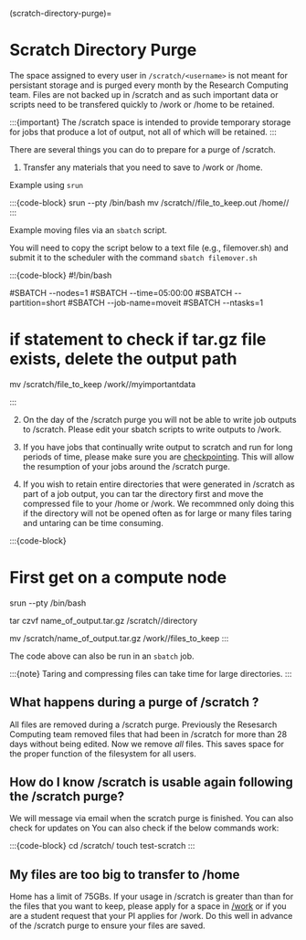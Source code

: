 (scratch-directory-purge)=
# Scratch Directory Purge

The space assigned to every user in `/scratch/<username>` is not meant for persistant storage and is purged every month by the Research Computing team. Files are not backed up in /scratch and as such important data or scripts need to be transfered quickly to /work or /home to be retained.

:::{important}
The /scratch space is intended to provide temporary storage for jobs that produce a lot of output, not all of which will be retained.
:::

There are several things you can do to prepare for a purge of /scratch.

1. Transfer any materials that you need to save to /work or /home.

Example using `srun`

:::{code-block}
srun --pty /bin/bash
mv /scratch/<username>/file_to_keep.out /home/<username>/
:::

Example moving files via an `sbatch` script.

You will need to copy the script below to a text file (e.g., filemover.sh) and submit it to the scheduler with the command `sbatch filemover.sh`

:::{code-block}
#!/bin/bash

#SBATCH --nodes=1
#SBATCH --time=05:00:00
#SBATCH --partition=short
#SBATCH --job-name=moveit
#SBATCH --ntasks=1

# if statement to check if tar.gz file exists, delete the output path

mv /scratch/file_to_keep /work/<groupname>/myimportantdata

:::

2. On the day of the /scratch purge you will not be able to write job outputs to /scratch. Please edit your sbatch scripts to write outputs to /work.

3. If you have jobs that continually write output to scratch and run for long periods of time, please make sure you are [checkpointing](https://rc-docs.northeastern.edu/en/latest/best-practices/checkpointing.html). This will allow the resumption of your jobs around the /scratch purge.

4. If you wish to retain entire directories that were generated in /scratch as part of a job output, you can tar the directory first and move the compressed file to your /home or /work. We recommned only doing this if the directory will not be opened often as for large or many files taring and untaring can be time consuming.

:::{code-block}
# First get on a compute node
srun --pty /bin/bash

tar czvf name_of_output.tar.gz /scratch/<username>/directory

mv /scratch/name_of_output.tar.gz /work/<groupname>/files_to_keep
:::

The code above can also be run in an `sbatch` job.

:::{note}
Taring and compressing files can take time for large directories.
:::

## What happens during a purge of /scratch ?

All files are removed during a /scratch purge. Previously the Resesarch Computing team removed files that had been in /scratch for more than 28 days without being edited. Now we remove *all* files. This saves space for the proper function of the filesystem for all users.

## How do I know /scratch is usable again following the /scratch purge?

We will message via email when the scratch purge is finished. You can also check for updates on You can also check if the below commands work:

:::{code-block}
cd /scratch/<username>
touch test-scratch
:::

## My files are too big to transfer to /home

Home has a limit of 75GBs. If your usage in /scratch is greater than than for the files that you want to keep, please apply for a space in [/work](https://bit.ly/NURC-NewStorage) or if you are a student request that your PI applies for /work. Do this well in advance of the /scratch purge to ensure your files are saved.
